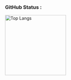 ### GitHub Status :
<p align="left"> 
  <img alt="Top Langs" height="200px" src="https://github-readme-stats.vercel.app/api/top-langs/?username=oz0820&layout=compact" />
</p>

